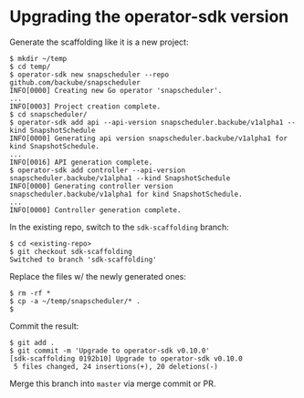 # Upgrading the operator-sdk version

Generate the scaffolding like it is a new project:

```console
$ mkdir ~/temp
$ cd temp/
$ operator-sdk new snapscheduler --repo github.com/backube/snapscheduler
INFO[0000] Creating new Go operator 'snapscheduler'.
...
INFO[0003] Project creation complete.
$ cd snapscheduler/
$ operator-sdk add api --api-version snapscheduler.backube/v1alpha1 --kind SnapshotSchedule
INFO[0000] Generating api version snapscheduler.backube/v1alpha1 for kind SnapshotSchedule.
...
INFO[0016] API generation complete.
$ operator-sdk add controller --api-version snapscheduler.backube/v1alpha1 --kind SnapshotSchedule
INFO[0000] Generating controller version snapscheduler.backube/v1alpha1 for kind SnapshotSchedule.
...
INFO[0000] Controller generation complete.
```

In the existing repo, switch to the `sdk-scaffolding` branch:

```console
$ cd <existing-repo>
$ git checkout sdk-scaffolding
Switched to branch 'sdk-scaffolding'
```

Replace the files w/ the newly generated ones:

```console
$ rm -rf *
$ cp -a ~/temp/snapscheduler/* .
$
```

Commit the result:

```console
$ git add .
$ git commit -m 'Upgrade to operator-sdk v0.10.0'
[sdk-scaffolding 0192b10] Upgrade to operator-sdk v0.10.0
 5 files changed, 24 insertions(+), 20 deletions(-)
```

Merge this branch into `master` via merge commit or PR.
